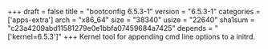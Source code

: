 +++
draft = false
title = "bootconfig 6.5.3-1"
version = "6.5.3-1"
categories = ['apps-extra']
arch = "x86_64"
size = "38340"
usize = "22640"
sha1sum = "c23a4209abd11581279e0e1bbfa07459684a7425"
depends = "['kernel=6.5.3']"
+++
Kernel tool for appending cmd line options to a initrd.